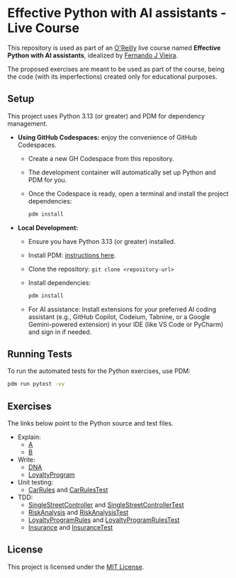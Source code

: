# Effective Python with AI assistants - Live Course

This repository is used as part of an [O'Reilly](https://www.oreilly.com/) live
course named **Effective Python with AI assistants**, idealized by [Fernando J Vieira](https://www.linkedin.com/in/fernandojvieira/).

The proposed exercises are meant to be used as part of the course, being the code
(with its imperfections) created only for educational purposes.

## Setup

This project uses Python 3.13 (or greater) and PDM for dependency management.

- **Using GitHub Codespaces:**
enjoy the convenience of GitHub Codespaces.
  - Create a new GH Codespace from this repository.
  - The development container will automatically set up Python and PDM for you.
  - Once the Codespace is ready, open a terminal and install the project dependencies:

    ```bash
    pdm install
    ```

- **Local Development:**
  - Ensure you have Python 3.13 (or greater) installed.
  - Install PDM: [instructions here](https://github.com/pdm-project/pdm?tab=readme-ov-file#installation).
  - Clone the repository: `git clone <repository-url>`
  - Install dependencies:

    ```bash
    pdm install
    ```

  - For AI assistance: Install extensions for your preferred AI coding assistant (e.g., GitHub Copilot, Codeium, Tabnine, or a Google Gemini-powered extension) in your IDE (like VS Code or PyCharm) and sign in if needed.

## Running Tests

To run the automated tests for the Python exercises, use PDM:

```bash
pdm run pytest -vv
```

## Exercises

The links below point to the Python source and test files.

- Explain:
  - [A](src/explain/a.py)
  - [B](src/explain/b.py)
- Write:
  - [DNA](src/write/dna.py)
  - [LoyaltyProgram](src/write/loyalty_program.py)
- Unit testing:
  - [CarRules](src/unittesting/car_rules.py) and [CarRulesTest](test/unittesting/test_car_rules.py)
- TDD:
  - [SingleStreetController](src/tdd/single_street_controller.py) and [SingleStreetControllerTest](test/tdd/test_single_street_controller.py)
  - [RiskAnalysis](src/tdd/risk_analysis.py) and [RiskAnalysisTest](test/tdd/test_risk_analysis.py)
  - [LoyaltyProgramRules](src/tdd/loyalty_program_rules.py) and [LoyaltyProgramRulesTest](test/tdd/test_loyalty_program_rules.py)
  - [Insurance](src/tdd/insurance.py) and [InsuranceTest](test/tdd/test_insurance.py)

## License

This project is licensed under the [MIT License](LICENSE).
